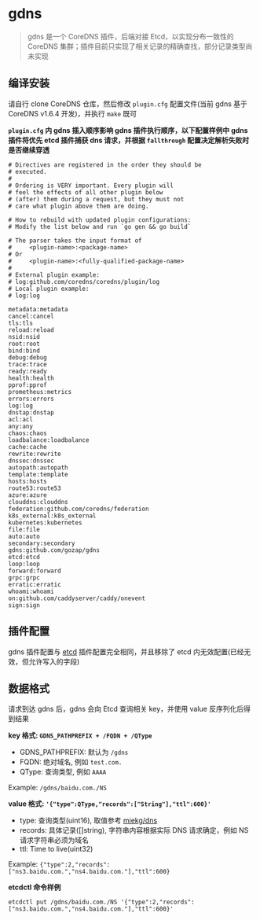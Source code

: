 # gdns

> gdns 是一个 CoreDNS 插件，后端对接 Etcd，以实现分布一致性的 CoreDNS 集群；插件目前只实现了相关记录的精确查找，部分记录类型尚未实现

## 编译安装

请自行 clone CoreDNS 仓库，然后修改 `plugin.cfg` 配置文件(当前 gdns 基于 CoreDNS v1.6.4 开发)，并执行 `make` 既可

**`plugin.cfg` 内 gdns 插入顺序影响 gdns 插件执行顺序，以下配置样例中 gdns 插件将优先 etcd 插件捕获 dns 请求，并根据 `fallthrough` 配置决定解析失败时是否继续穿透**

```shell script
# Directives are registered in the order they should be
# executed.
#
# Ordering is VERY important. Every plugin will
# feel the effects of all other plugin below
# (after) them during a request, but they must not
# care what plugin above them are doing.

# How to rebuild with updated plugin configurations:
# Modify the list below and run `go gen && go build`

# The parser takes the input format of
#     <plugin-name>:<package-name>
# Or
#     <plugin-name>:<fully-qualified-package-name>
#
# External plugin example:
# log:github.com/coredns/coredns/plugin/log
# Local plugin example:
# log:log

metadata:metadata
cancel:cancel
tls:tls
reload:reload
nsid:nsid
root:root
bind:bind
debug:debug
trace:trace
ready:ready
health:health
pprof:pprof
prometheus:metrics
errors:errors
log:log
dnstap:dnstap
acl:acl
any:any
chaos:chaos
loadbalance:loadbalance
cache:cache
rewrite:rewrite
dnssec:dnssec
autopath:autopath
template:template
hosts:hosts
route53:route53
azure:azure
clouddns:clouddns
federation:github.com/coredns/federation
k8s_external:k8s_external
kubernetes:kubernetes
file:file
auto:auto
secondary:secondary
gdns:github.com/gozap/gdns
etcd:etcd
loop:loop
forward:forward
grpc:grpc
erratic:erratic
whoami:whoami
on:github.com/caddyserver/caddy/onevent
sign:sign
```

## 插件配置

gdns 插件配置与 [etcd](https://coredns.io/plugins/etcd/) 插件配置完全相同，并且移除了 etcd 内无效配置(已经无效，但允许写入的字段)

## 数据格式

请求到达 gdns 后，gdns 会向 Etcd 查询相关 key，并使用 value 反序列化后得到结果

**key 格式: `GDNS_PATHPREFIX + /FQDN + /QType`**

- GDNS_PATHPREFIX: 默认为 `/gdns`
- FQDN: 绝对域名, 例如 `test.com.`
- QType: 查询类型, 例如 `AAAA`

Example: `/gdns/baidu.com./NS`

**value 格式: `'{"type":QType,"records":["String"],"ttl":600}'`**

- type: 查询类型(uint16), 取值参考 [miekg/dns](https://github.com/miekg/dns/blob/40eab7a196d1397aa407c5c9b726fc48b1a9e9e8/types.go#L26)
- records: 具体记录([]string), 字符串内容根据实际 DNS 请求确定，例如 NS 请求字符串必须为域名
- ttl: Time to live(uint32)

Example: `{"type":2,"records":["ns3.baidu.com.","ns4.baidu.com."],"ttl":600}`

**etcdctl 命令样例**

```shell script
etcdctl put /gdns/baidu.com./NS '{"type":2,"records":["ns3.baidu.com.","ns4.baidu.com."],"ttl":600}'
```